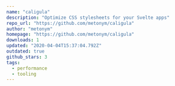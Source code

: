 ```yaml
---
name: "caligula"
description: "Optimize CSS stylesheets for your Svelte apps"
repo_url: "https://github.com/metonym/caligula"
author: "metonym"
homepage: "https://github.com/metonym/caligula"
downloads: 1
updated: "2020-04-04T15:37:04.792Z"
outdated: true
github_stars: 3
tags: 
  - performance
  - tooling
---
```


